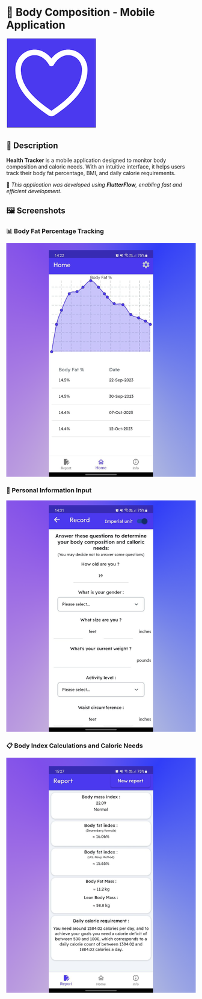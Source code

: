 # 💙 Body Composition - Mobile Application

![Logo](illustration/logo.png)

## 📌 Description
**Health Tracker** is a mobile application designed to monitor body composition and caloric needs. With an intuitive interface, it helps users track their body fat percentage, BMI, and daily calorie requirements.

🚀 *This application was developed using **FlutterFlow**, enabling fast and efficient development.*

## 🖼️ Screenshots
### 📊 Body Fat Percentage Tracking
![Home](illustration/home.png)

### 📝 Personal Information Input
![Record](illustration/record.png)

### 📋 Body Index Calculations and Caloric Needs
![Report](illustration/report.png)